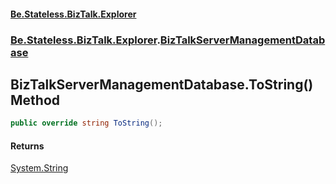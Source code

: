 #### [Be.Stateless.BizTalk.Explorer](README.md 'README')
### [Be.Stateless.BizTalk.Explorer](Be.Stateless.BizTalk.Explorer.md 'Be.Stateless.BizTalk.Explorer').[BizTalkServerManagementDatabase](BizTalkServerManagementDatabase.md 'Be.Stateless.BizTalk.Explorer.BizTalkServerManagementDatabase')

## BizTalkServerManagementDatabase.ToString() Method

```csharp
public override string ToString();
```

#### Returns
[System.String](https://docs.microsoft.com/en-us/dotnet/api/System.String 'System.String')